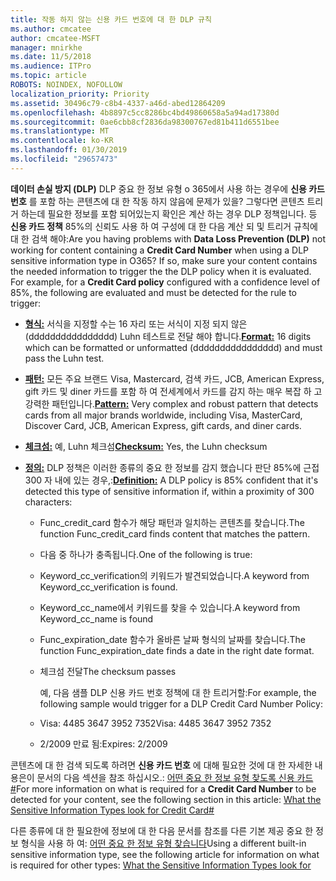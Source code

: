 ```yaml
---
title: 작동 하지 않는 신용 카드 번호에 대 한 DLP 규칙
ms.author: cmcatee
author: cmcatee-MSFT
manager: mnirkhe
ms.date: 11/5/2018
ms.audience: ITPro
ms.topic: article
ROBOTS: NOINDEX, NOFOLLOW
localization_priority: Priority
ms.assetid: 30496c79-c8b4-4337-a46d-abed12864209
ms.openlocfilehash: 4b8897c5cc8286bc4bd49860658a5a94ad17380d
ms.sourcegitcommit: 0ae6cbb8cf2836da98300767ed81b411d6551bee
ms.translationtype: MT
ms.contentlocale: ko-KR
ms.lasthandoff: 01/30/2019
ms.locfileid: "29657473"
---
```

<span data-ttu-id="6fb91-p101">**데이터 손실 방지 (DLP)** DLP 중요 한 정보 유형 o 365에서 사용 하는 경우에 **신용 카드 번호** 를 포함 하는 콘텐츠에 대 한 작동 하지 않음에 문제가 있을? 그렇다면 콘텐츠 트리거 하는데 필요한 정보를 포함 되어있는지 확인은 계산 하는 경우 DLP 정책입니다. 등 **신용 카드 정책** 85%의 신뢰도 사용 하 여 구성에 대 한 다음 계산 되 및 트리거 규칙에 대 한 검색 해야:</span><span class="sxs-lookup"><span data-stu-id="6fb91-p101">Are you having problems with **Data Loss Prevention (DLP)** not working for content containing a **Credit Card Number** when using a DLP sensitive information type in O365? If so, make sure your content contains the needed information to trigger the the DLP policy when it is evaluated. For example, for a **Credit Card policy** configured with a confidence level of 85%, the following are evaluated and must be detected for the rule to trigger:</span></span> 
  
- <span data-ttu-id="6fb91-105">**[형식:](https://docs.microsoft.com/office365/securitycompliance/what-the-sensitive-information-types-look-for#format-19)** 서식을 지정할 수는 16 자리 또는 서식이 지정 되지 않은 (dddddddddddddddd) Luhn 테스트로 전달 해야 합니다.</span><span class="sxs-lookup"><span data-stu-id="6fb91-105">**[Format:](https://docs.microsoft.com/office365/securitycompliance/what-the-sensitive-information-types-look-for#format-19)** 16 digits which can be formatted or unformatted (dddddddddddddddd) and must pass the Luhn test.</span></span> 
    
- <span data-ttu-id="6fb91-106">**[패턴:](https://docs.microsoft.com/office365/securitycompliance/what-the-sensitive-information-types-look-for#pattern-19)** 모든 주요 브랜드 Visa, Mastercard, 검색 카드, JCB, American Express, gift 카드 및 diner 카드를 포함 하 여 전세계에서 카드를 감지 하는 매우 복잡 하 고 강력한 패턴입니다.</span><span class="sxs-lookup"><span data-stu-id="6fb91-106">**[Pattern:](https://docs.microsoft.com/office365/securitycompliance/what-the-sensitive-information-types-look-for#pattern-19)** Very complex and robust pattern that detects cards from all major brands worldwide, including Visa, MasterCard, Discover Card, JCB, American Express, gift cards, and diner cards.</span></span> 
    
- <span data-ttu-id="6fb91-107">**[체크섬:](https://docs.microsoft.com/office365/securitycompliance/what-the-sensitive-information-types-look-for#checksum-19)** 예, Luhn 체크섬</span><span class="sxs-lookup"><span data-stu-id="6fb91-107">**[Checksum:](https://docs.microsoft.com/office365/securitycompliance/what-the-sensitive-information-types-look-for#checksum-19)** Yes, the Luhn checksum</span></span> 
    
- <span data-ttu-id="6fb91-108">**[정의:](https://docs.microsoft.com/office365/securitycompliance/what-the-sensitive-information-types-look-for#definition-19)** DLP 정책은 이러한 종류의 중요 한 정보를 감지 했습니다 판단 85%에 근접 300 자 내에 있는 경우,:</span><span class="sxs-lookup"><span data-stu-id="6fb91-108">**[Definition:](https://docs.microsoft.com/office365/securitycompliance/what-the-sensitive-information-types-look-for#definition-19)** A DLP policy is 85% confident that it's detected this type of sensitive information if, within a proximity of 300 characters:</span></span> 
    
  - <span data-ttu-id="6fb91-109">Func_credit_card 함수가 해당 패턴과 일치하는 콘텐츠를 찾습니다.</span><span class="sxs-lookup"><span data-stu-id="6fb91-109">The function Func_credit_card finds content that matches the pattern.</span></span>
    
  - <span data-ttu-id="6fb91-110">다음 중 하나가 충족됩니다.</span><span class="sxs-lookup"><span data-stu-id="6fb91-110">One of the following is true:</span></span> 
    
  - <span data-ttu-id="6fb91-111">Keyword_cc_verification의 키워드가 발견되었습니다.</span><span class="sxs-lookup"><span data-stu-id="6fb91-111">A keyword from Keyword_cc_verification is found.</span></span>
    
  - <span data-ttu-id="6fb91-112">Keyword_cc_name에서 키워드를 찾을 수 있습니다.</span><span class="sxs-lookup"><span data-stu-id="6fb91-112">A keyword from Keyword_cc_name is found</span></span>
    
  - <span data-ttu-id="6fb91-113">Func_expiration_date 함수가 올바른 날짜 형식의 날짜를 찾습니다.</span><span class="sxs-lookup"><span data-stu-id="6fb91-113">The function Func_expiration_date finds a date in the right date format.</span></span>
    
  - <span data-ttu-id="6fb91-114">체크섬 전달</span><span class="sxs-lookup"><span data-stu-id="6fb91-114">The checksum passes</span></span>
    
    <span data-ttu-id="6fb91-115">예, 다음 샘플 DLP 신용 카드 번호 정책에 대 한 트리거할:</span><span class="sxs-lookup"><span data-stu-id="6fb91-115">For example, the following sample would trigger for a DLP Credit Card Number Policy:</span></span>
    
  - <span data-ttu-id="6fb91-116">Visa: 4485 3647 3952 7352</span><span class="sxs-lookup"><span data-stu-id="6fb91-116">Visa: 4485 3647 3952 7352</span></span> 
    
  - <span data-ttu-id="6fb91-117">2/2009 만료 됨:</span><span class="sxs-lookup"><span data-stu-id="6fb91-117">Expires: 2/2009</span></span>
    
<span data-ttu-id="6fb91-118">콘텐츠에 대 한 검색 되도록 하려면 **신용 카드 번호** 에 대해 필요한 것에 대 한 자세한 내용은이 문서의 다음 섹션을 참조 하십시오.: [어떤 중요 한 정보 유형 찾도록 신용 카드 #](https://docs.microsoft.com/office365/securitycompliance/what-the-sensitive-information-types-look-for#credit-card-number)</span><span class="sxs-lookup"><span data-stu-id="6fb91-118">For more information on what is required for a **Credit Card Number** to be detected for your content, see the following section in this article: [What the Sensitive Information Types look for Credit Card#](https://docs.microsoft.com/office365/securitycompliance/what-the-sensitive-information-types-look-for#credit-card-number)</span></span>
  
<span data-ttu-id="6fb91-119">다른 종류에 대 한 필요한에 정보에 대 한 다음 문서를 참조를 다른 기본 제공 중요 한 정보 형식을 사용 하 여: [어떤 중요 한 정보 유형 찾습니다](https://docs.microsoft.com/office365/securitycompliance/what-the-sensitive-information-types-look-for)</span><span class="sxs-lookup"><span data-stu-id="6fb91-119">Using a different built-in sensitive information type, see the following article for information on what is required for other types: [What the Sensitive Information Types look for](https://docs.microsoft.com/office365/securitycompliance/what-the-sensitive-information-types-look-for)</span></span>
  

